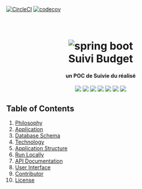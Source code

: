 [![CircleCI](https://circleci.com/gh/jabranemohamed/SuiviBudget/tree/master.svg?style=svg)](https://circleci.com/gh/jabranemohamed/SuiviBudget/tree/master)
[![codecov](https://codecov.io/gh/jabranemohamed/SuiviBudget/branch/master/graph/badge.svg)](https://codecov.io/gh/jabranemohamed/SuiviBudget)

<h1 align="center">
  <br>
  <a><img src="https://github.com/jabranemohamed/SuiviBudget/tree/master/docs/images/spring-framework.png" alt="spring boot"></a>
  <br>
  Suivi Budget
  <br>
</h1>

<h4 align="center">un POC de Suivie du réalisé</h4>

<p align="center">
    <a alt="Java">
        <img src="https://img.shields.io/badge/Java-v1.8-orange.svg" />
    </a>
    <a alt="Spring Boot">
        <img src="https://img.shields.io/badge/Spring%20Boot-v2.2.2-brightgreen.svg" />
    </a>
    <a alt="Bootstrap">
        <img src="https://img.shields.io/badge/Postgres-v9.5-yellowgreen.svg">
    </a>
    <a alt="Material">
        <img src="https://img.shields.io/badge/Angular-8-orange.svg">  
    </a>      
    <a alt="Dependencies">
        <img src="https://img.shields.io/badge/dependencies-up%20to%20date-brightgreen.svg" />
    </a>
    <a alt="Contributions">
        <img src="https://img.shields.io/badge/contributions-welcome-orange.svg" />
    </a>
    <a alt="License">
        <img src="https://img.shields.io/badge/license-MIT-blue.svg" />
    </a>
</p>

## Table of Contents ##
1. [Philosophy](#Philosophy)
2. [Application](#Application)
3. [Database Schema](#Database-Schema)
5. [Technology](#Technology)
6. [Application Structure](#Application-Structure)
7. [Run Locally](#Running-the-server-locally)
9. [API Documentation](#API-Documentation)
10. [User Interface](#User-Interface)
11. [Contributor](#Contributor)
12. [License](#License)